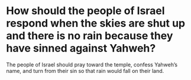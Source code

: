 # How should the people of Israel respond when the skies are shut up and there is no rain because they have sinned against Yahweh?

The people of Israel should pray toward the temple, confess Yahweh’s name, and turn from their sin so that rain would fall on their land.
